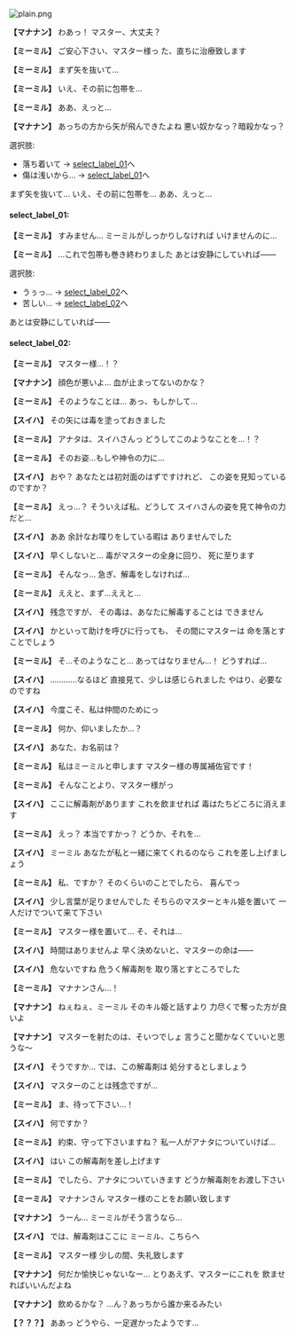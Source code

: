 
![plain.png](../images/backgrounds/plain.png)

**【マナナン】**
わあっ！
マスター、大丈夫？

**【ミーミル】**
ご安心下さい、マスター様っ
た、直ちに治療致します

**【ミーミル】**
まず矢を抜いて…

**【ミーミル】**
いえ、その前に包帯を…

**【ミーミル】**
ああ、えっと…

**【マナナン】**
あっちの方から矢が飛んできたよね
悪い奴かなっ？暗殺かなっ？

選択肢:
- 落ち着いて → [select_label_01](#select_label_01)へ
- 傷は浅いから… → [select_label_01](#select_label_01)へ

まず矢を抜いて…
いえ、その前に包帯を…
ああ、えっと…

#### select_label_01:

**【ミーミル】**
すみません…
ミーミルがしっかりしなければ
いけませんのに…

**【ミーミル】**
…これで包帯も巻き終わりました
あとは安静にしていれば――

選択肢:
- うぅっ… → [select_label_02](#select_label_02)へ
- 苦しい… → [select_label_02](#select_label_02)へ

あとは安静にしていれば――

#### select_label_02:

**【ミーミル】**
マスター様…！？

**【マナナン】**
顔色が悪いよ…
血が止まってないのかな？

**【ミーミル】**
そのようなことは…
あっ、もしかして…

**【スイハ】**
その矢には毒を塗っておきました

**【ミーミル】**
アナタは、スイハさんっ
どうしてこのようなことを…！？

**【ミーミル】**
そのお姿…もしや神令の力に…

**【スイハ】**
おや？
あなたとは初対面のはずですけれど、
この姿を見知っているのですか？

**【ミーミル】**
えっ…？
そういえば私、どうして
スイハさんの姿を見て神令の力だと…

**【スイハ】**
ああ
余計なお喋りをしている暇は
ありませんでした

**【スイハ】**
早くしないと…
毒がマスターの全身に回り、
死に至ります

**【ミーミル】**
そんなっ…
急ぎ、解毒をしなければ…

**【ミーミル】**
ええと、まず…ええと…

**【スイハ】**
残念ですが、
その毒は、あなたに解毒することは
できません

**【スイハ】**
かといって助けを呼びに行っても、
その間にマスターは
命を落とすことでしょう

**【ミーミル】**
そ…そのようなこと…
あってはなりません…！
どうすれば…

**【スイハ】**
…………なるほど
直接見て、少しは感じられました
やはり、必要なのですね

**【スイハ】**
今度こそ、私は仲間のためにっ

**【ミーミル】**
何か、仰いましたか…？

**【スイハ】**
あなた、お名前は？

**【ミーミル】**
私はミーミルと申します
マスター様の専属補佐官です！

**【ミーミル】**
そんなことより、マスター様がっ

**【スイハ】**
ここに解毒剤があります
これを飲ませれば
毒はたちどころに消えます

**【ミーミル】**
えっ？
本当ですかっ？
どうか、それを…

**【スイハ】**
ミーミル
あなたが私と一緒に来てくれるのなら
これを差し上げましょう

**【ミーミル】**
私、ですか？
そのくらいのことでしたら、
喜んでっ

**【スイハ】**
少し言葉が足りませんでした
そちらのマスターとキル姫を置いて
一人だけでついて来て下さい

**【ミーミル】**
マスター様を置いて…
そ、それは…

**【スイハ】**
時間はありませんよ
早く決めないと、マスターの命は――

**【スイハ】**
危ないですね
危うく解毒剤を
取り落とすところでした

**【ミーミル】**
マナナンさん…！

**【マナナン】**
ねぇねぇ、ミーミル
そのキル姫と話すより
力尽くで奪った方が良いよ

**【マナナン】**
マスターを射たのは、そいつでしょ
言うこと聞かなくていいと思うな～

**【スイハ】**
そうですか…
では、この解毒剤は
処分するとしましょう

**【スイハ】**
マスターのことは残念ですが…

**【ミーミル】**
ま、待って下さい…！

**【スイハ】**
何ですか？

**【ミーミル】**
約束、守って下さいますね？
私一人がアナタについていけば…

**【スイハ】**
はい
この解毒剤を差し上げます

**【ミーミル】**
でしたら、アナタについていきます
どうか解毒剤をお渡し下さい

**【ミーミル】**
マナナンさん
マスター様のことをお願い致します

**【マナナン】**
うーん…
ミーミルがそう言うなら…

**【スイハ】**
では、解毒剤はここに
ミーミル、こちらへ

**【ミーミル】**
マスター様
少しの間、失礼致します

**【マナナン】**
何だか愉快じゃないなー…
とりあえず、マスターにこれを
飲ませればいいんだよね

**【マナナン】**
飲めるかな？
…ん？あっちから誰か来るみたい

**【？？？】**
ああっ
どうやら、一足遅かったようです…
